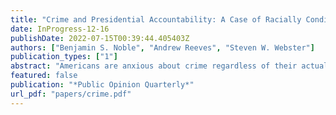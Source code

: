 ```yaml
---
title: "Crime and Presidential Accountability: A Case of Racially Conditioned Issue Ownership"
date: InProgress-12-16
publishDate: 2022-07-15T00:39:44.405403Z
authors: ["Benjamin S. Noble", "Andrew Reeves", "Steven W. Webster"]
publication_types: ["1"]
abstract: "Americans are anxious about crime regardless of their actual exposure or risk. Given this pervasive concern, US presidents frequently talk about crime, take actions to address it, and list crime prevention efforts among their top accomplishments. We argue that presidents act this way, in part, because fear of crime translates into lowered presidential approval. However, this penalty is not applied evenly. Given the parties' stances toward crime and the criminal justice system, Whites will only punish Democratic presidents (i.e., Clinton and Obama) when they are anxious about crime, while Blacks will only punish Republican presidents (i.e., Bush and Trump). We examine twenty years of survey data and find evidence consistent with our theory. Our results suggest that the relationship between fear of crime and presidential accountability is conditioned by an individual's race and the president's party."
featured: false
publication: "*Public Opinion Quarterly*"
url_pdf: "papers/crime.pdf"
---
```


